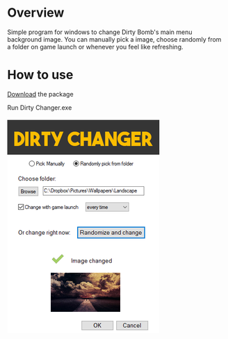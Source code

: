 # Overview
Simple program for windows to change Dirty Bomb's main menu background image.
You can manually pick a image, choose randomly from a folder on game launch or whenever you feel like refreshing.
# How to use
[Download](https://github.com/Lybrica/DirtyChanger/archive/master.zip) the package

Run Dirty Changer.exe

![alt tag](https://raw.githubusercontent.com/Lybrica/DirtyChanger/master/source/scrn.png)
